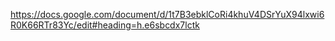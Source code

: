 https://docs.google.com/document/d/1t7B3ebklCoRi4khuV4DSrYuX94lxwi6R0K66RTr83Yc/edit#heading=h.e6sbcdx7lctk
